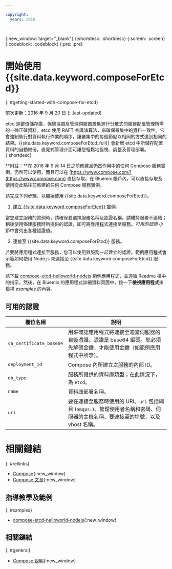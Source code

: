 ```yaml
---

copyright:
  years: 2016

---
```


{:new_window: target="_blank"}
{:shortdesc: .shortdesc}
{:screen: .screen}
{:codeblock: .codeblock}
{:pre: .pre}

# 開始使用 {{site.data.keyword.composeForEtcd}}
{: #getting-started-with-compose-for-etcd}

前次更新：2016 年 9 月 20 日
{: .last-updated}

etcd 是鍵值儲存庫，保留協調及管理伺服器叢集進行分散式伺服器配置管理所需的一律正確資料。etcd 使用 RAFT 共識演算法，來確保叢集中的資料一致性。它會強制執行對資料執行作業的順序，讓叢集中的每個節點以相同的方式達到相同的結果。{{site.data.keyword.composeForEtcd_full}} 會新增 etcd 中所儲存配置資料的自動備份。直覺式管理介面可讓您輕鬆地監視、調整及管理部署。
{:shortdesc}

**附註：**在 2016 年 9 月 14 日之前佈建且仍然作用中的任何 Compose 服務實例，仍然可以使用，而且可以在 [https://www.compose.com/](https://www.compose.com) 直接存取。在 Bluemix 帳戶內，可以直接存取及使用從此點往前佈建的任何 Compose 服務實例。

請完成下列步驟，以開始使用 {{site.data.keyword.composeForEtcd}}。

1. [建立 {{site.data.keyword.composeForEtcd}} 實例](https://console.ng.bluemix.net/catalog/services/compose-for-etcd/)。

  當您建立服務的實例時，請確保要選擇服務名稱及認證名稱。請維持服務不連結；稍後使用佈建服務時所提供的認證，即可將應用程式連接至服務。*可用的認證* 小節中會列出各種認證值。

2. 連接至 {{site.data.keyword.composeForEtcd}} 服務。

若要將應用程式連接至服務，您可以使用與服務一起建立的認證。範例應用程式會示範如何使用 Node.js 來連接至 {{site.data.keyword.composeForEtcd}} 服務。

請下載 [compose-etcd-helloworld-nodejs](https://github.com/IBM-Bluemix/compose-etcd-helloworld-nodejs) 範例應用程式，並遵循 Readme 檔中的指示。然後，在 Bluemix 的應用程式詳細資料頁面中，按一下**檢視應用程式**來檢視 *examples* 的內容。

## 可用的認證

欄位名稱|說明
----------|-----------
`ca_certificate_base64`|用來確認應用程式將連接至適當伺服器的自簽憑證。憑證是 base64 編碼。您必須先解碼金鑰，才能使用金鑰（如範例應用程式中所示）。
`deployment_id`|Compose 內所建立之服務的內部 ID。
`db_type`|服務所提供的資料庫類型；在此情況下，為 `etcd`。
`name`|資料庫部署名稱。
`uri`|要在連接至服務時使用的 URI。`uri` 包括綱目 (`amqps:`)、管理使用者名稱和密碼、伺服器的主機名稱、要連接至的埠號，以及 vhost 名稱。

# 相關鏈結
{: #rellinks}

* [Compose](https://www.compose.com){:new_window}
* [Compose 文章](https://www.compose.com/articles/){:new_window}

## 指導教學及範例
{: #samples}
* [compose-etcd-helloworld-nodejs](https://github.com/IBM-Bluemix/compose-etcd-helloworld-nodejs){:new_window}

## 相關鏈結
{: #general}
* [Compose 說明](https://help.compose.com/docs){:new_window}
